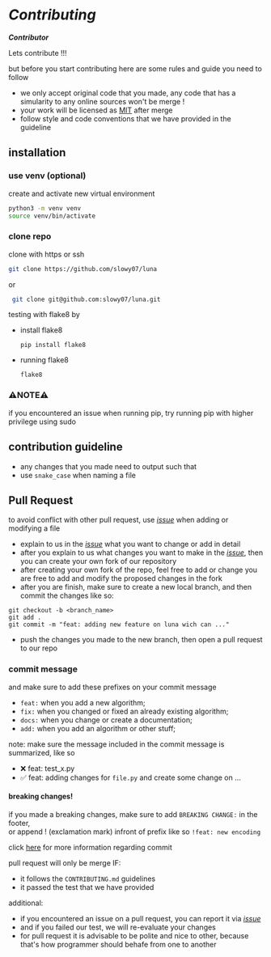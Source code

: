 # *Contributing*

***Contributor***

Lets contribute !!!

but before you start contributing here are some rules and guide you need to follow
* we only accept original code that you made, any code that has a simularity to any online sources won't be merge !
* your work will be licensed as [MIT](LICENSE) after merge
* follow style and code conventions that we have provided in the guideline
<!-- * we only accept file with `*.py` extension -->

## installation

### use venv (optional)
create and activate new virtual environment
```bash
python3 -m venv venv
source venv/bin/activate
```

### clone repo

clone with https or ssh
```bash
git clone https://github.com/slowy07/luna
```
or
```bash
 git clone git@github.com:slowy07/luna.git
```

testing with flake8 by

- install flake8
  ```
  pip install flake8
  ```
- running flake8
  ```
  flake8
  ```


### ⚠️NOTE⚠️
if you encountered an issue when running pip, try running pip with higher privilege using sudo

## contribution guideline
* any changes that you made need to output such that
* use `snake_case` when naming a file

## Pull Request
to avoid conflict with other pull request, use [*issue*](https://github.com/slowy07/luna/issues) when adding or modifying a file

* explain to us in the [*issue*](https://github.com/slowy07/luna/issues) what you want to change or add in detail
* after you explain to us what changes you want to make in the [*issue*](https://github.com/slowy07/luna/issues), then you can create your own fork of our repository
* after creating your own fork of the repo, feel free to add or change    you are free to add and modify the proposed changes in the fork
* after you are finish, make sure to create a new local branch, and then commit the changes like so: 
``` 
git checkout -b <branch_name>
git add . 
git commit -m "feat: adding new feature on luna wich can ..."
```
* push the changes you made to the new branch, then open a pull request to our repo

### commit message
<!-- in case we need commit message structure -->
<!-- 
here is the structure for our commit message:  
```
<type>[optional scope]: <description>
[optional body]
[optional footer(s)] 
```
-->

<!-- #### type -->
and make sure to add these prefixes on your commit message
* `feat:` when you add a new algorithm;
* `fix:` when you changed or fixed an already existing algorithm;
* `docs:` when you change or create a documentation;
* `add:` when you add an algorithm or other stuff;

<!-- #### description -->
note: make sure the message included in the commit message is summarized, like so

- ❌ feat: test_x.py
- ✅ feat: adding changes for ``file.py`` and create some change on ...

#### breaking changes!
if you made a breaking changes, make sure to add `BREAKING CHANGE:` in the footer,\
or append ! (exclamation mark) infront of prefix like so `!feat: new encoding`

click [here](https://www.conventionalcommits.org/en/v1.0.0/) for more information regarding commit

<!-- #### scope -->
<!-- 
to add a scope, add a brace with scope within those bracket after the prefix, like so `feat(img2img):`
-->

pull request will only be merge IF:
- it follows the `CONTRIBUTING.md` guidelines
- it passed the test that we have provided

additional:
- if you encountered an issue on a pull request, you can report it via [*issue*](https://github.com/slowy07/luna/issues)
- and if you failed our test, we will re-evaluate your changes
- for pull request it is advisable to be polite and nice to other, because that's how programmer should behafe from one to another
